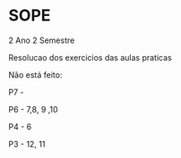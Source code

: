 # SOPE

2 Ano 2 Semestre

Resolucao dos exercicios das aulas praticas

Não está feito: 

P7 -

P6 - 7,8, 9 ,10

P4 - 6

P3 - 12, 11


